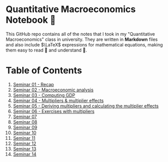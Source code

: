 # Quantitative Macroeconomics Notebook 📓

This GitHub repo contains all of the notes that I took in my "Quantitative Macroeconomics" class in university. They are written in **Markdown** files and also include $\LaTeX$ expressions for mathematical equations, making them easy to read 🙇 and understand 📑.

# Table of Contents
1. [Seminar 01 - Recap](./01.%20Recap.md)
2. [Seminar 02 - Macroeconomic analysis](./02.%20Macroeconomic%20analysis.md)
3. [Seminar 03 - Computing GDP](./03.%20Computing%20GDP.md)
4. [Seminar 04 - Multipliers & multiplier effects](./04.%20Multipliers%20%26%20multiplier%20effects.md)
5. [Seminar 05 - Deriving multipliers and calculating the multiplier effects](./05.%20Deriving%20multipliers%20and%20calculating%20the%20multiplier%20effects.md)
6. [Seminar 06 - Exercises with multipliers](./06.%20Exercises%20with%20multipliers.md)
7. [Seminar 07]()
8. [Seminar 08]()
9. [Seminar 09]()
10. [Seminar 10]()
11. [Seminar 11]()
12. [Seminar 12]()
13. [Seminar 13]()
14. [Seminar 14]()